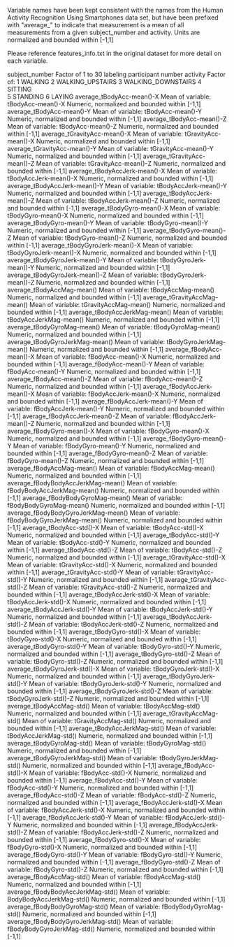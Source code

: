 Variable names have been kept consistent with the names from the Human Activity 
Recognition Using Smartphones data set, but have been prefixed with "average_" 
to indicate that measurement is a mean of all measurements from a given subject_number
 and activity.  Units are normalized and bounded within [-1,1]

Please reference features_info.txt in the original dataset for more detail on each variable. 


subject_number
	Factor of 1 to 30 labeling participant number
activity
	Factor of:
		1 WALKING
		2 WALKING_UPSTAIRS
		3 WALKING_DOWNSTAIRS
		4 SITTING	
		5 STANDING
		6 LAYING
average_tBodyAcc-mean()-X
	Mean of variable: tBodyAcc-mean()-X
	Numeric, normalized and bounded within [-1,1]
average_tBodyAcc-mean()-Y
	Mean of variable: tBodyAcc-mean()-Y
	Numeric, normalized and bounded within [-1,1]
average_tBodyAcc-mean()-Z
	Mean of variable: tBodyAcc-mean()-Z
	Numeric, normalized and bounded within [-1,1]
average_tGravityAcc-mean()-X
	Mean of variable: tGravityAcc-mean()-X
	Numeric, normalized and bounded within [-1,1]
average_tGravityAcc-mean()-Y
	Mean of variable: tGravityAcc-mean()-Y
	Numeric, normalized and bounded within [-1,1]
average_tGravityAcc-mean()-Z
	Mean of variable: tGravityAcc-mean()-Z
	Numeric, normalized and bounded within [-1,1]
average_tBodyAccJerk-mean()-X
	Mean of variable: tBodyAccJerk-mean()-X
	Numeric, normalized and bounded within [-1,1]
average_tBodyAccJerk-mean()-Y
	Mean of variable: tBodyAccJerk-mean()-Y
	Numeric, normalized and bounded within [-1,1]
average_tBodyAccJerk-mean()-Z
	Mean of variable: tBodyAccJerk-mean()-Z
	Numeric, normalized and bounded within [-1,1]
average_tBodyGyro-mean()-X
	Mean of variable: tBodyGyro-mean()-X
	Numeric, normalized and bounded within [-1,1]
average_tBodyGyro-mean()-Y
	Mean of variable: tBodyGyro-mean()-Y
	Numeric, normalized and bounded within [-1,1]
average_tBodyGyro-mean()-Z
	Mean of variable: tBodyGyro-mean()-Z
	Numeric, normalized and bounded within [-1,1]
average_tBodyGyroJerk-mean()-X
	Mean of variable: tBodyGyroJerk-mean()-X
	Numeric, normalized and bounded within [-1,1]
average_tBodyGyroJerk-mean()-Y
	Mean of variable: tBodyGyroJerk-mean()-Y
	Numeric, normalized and bounded within [-1,1]
average_tBodyGyroJerk-mean()-Z
	Mean of variable: tBodyGyroJerk-mean()-Z
	Numeric, normalized and bounded within [-1,1]
average_tBodyAccMag-mean()
	Mean of variable: tBodyAccMag-mean()
	Numeric, normalized and bounded within [-1,1]
average_tGravityAccMag-mean()
	Mean of variable: tGravityAccMag-mean()
	Numeric, normalized and bounded within [-1,1]
average_tBodyAccJerkMag-mean()
	Mean of variable: tBodyAccJerkMag-mean()
	Numeric, normalized and bounded within [-1,1]
average_tBodyGyroMag-mean()
	Mean of variable: tBodyGyroMag-mean()
	Numeric, normalized and bounded within [-1,1]
average_tBodyGyroJerkMag-mean()
	Mean of variable: tBodyGyroJerkMag-mean()
	Numeric, normalized and bounded within [-1,1]
average_fBodyAcc-mean()-X
	Mean of variable: fBodyAcc-mean()-X
	Numeric, normalized and bounded within [-1,1]
average_fBodyAcc-mean()-Y
	Mean of variable: fBodyAcc-mean()-Y
	Numeric, normalized and bounded within [-1,1]
average_fBodyAcc-mean()-Z
	Mean of variable: fBodyAcc-mean()-Z
	Numeric, normalized and bounded within [-1,1]
average_fBodyAccJerk-mean()-X
	Mean of variable: fBodyAccJerk-mean()-X
	Numeric, normalized and bounded within [-1,1]
average_fBodyAccJerk-mean()-Y
	Mean of variable: fBodyAccJerk-mean()-Y
	Numeric, normalized and bounded within [-1,1]
average_fBodyAccJerk-mean()-Z
	Mean of variable: fBodyAccJerk-mean()-Z
	Numeric, normalized and bounded within [-1,1]
average_fBodyGyro-mean()-X
	Mean of variable: fBodyGyro-mean()-X
	Numeric, normalized and bounded within [-1,1]
average_fBodyGyro-mean()-Y
	Mean of variable: fBodyGyro-mean()-Y
	Numeric, normalized and bounded within [-1,1]
average_fBodyGyro-mean()-Z
	Mean of variable: fBodyGyro-mean()-Z
	Numeric, normalized and bounded within [-1,1]
average_fBodyAccMag-mean()
	Mean of variable: fBodyAccMag-mean()
	Numeric, normalized and bounded within [-1,1]
average_fBodyBodyAccJerkMag-mean()
	Mean of variable: fBodyBodyAccJerkMag-mean()
	Numeric, normalized and bounded within [-1,1]
average_fBodyBodyGyroMag-mean()
	Mean of variable: fBodyBodyGyroMag-mean()
	Numeric, normalized and bounded within [-1,1]
average_fBodyBodyGyroJerkMag-mean()
	Mean of variable: fBodyBodyGyroJerkMag-mean()
	Numeric, normalized and bounded within [-1,1]
average_tBodyAcc-std()-X
	Mean of variable: tBodyAcc-std()-X
	Numeric, normalized and bounded within [-1,1]
average_tBodyAcc-std()-Y
	Mean of variable: tBodyAcc-std()-Y
	Numeric, normalized and bounded within [-1,1]
average_tBodyAcc-std()-Z
	Mean of variable: tBodyAcc-std()-Z
	Numeric, normalized and bounded within [-1,1]
average_tGravityAcc-std()-X
	Mean of variable: tGravityAcc-std()-X
	Numeric, normalized and bounded within [-1,1]
average_tGravityAcc-std()-Y
	Mean of variable: tGravityAcc-std()-Y
	Numeric, normalized and bounded within [-1,1]
average_tGravityAcc-std()-Z
	Mean of variable: tGravityAcc-std()-Z
	Numeric, normalized and bounded within [-1,1]
average_tBodyAccJerk-std()-X
	Mean of variable: tBodyAccJerk-std()-X
	Numeric, normalized and bounded within [-1,1]
average_tBodyAccJerk-std()-Y
	Mean of variable: tBodyAccJerk-std()-Y
	Numeric, normalized and bounded within [-1,1]
average_tBodyAccJerk-std()-Z
	Mean of variable: tBodyAccJerk-std()-Z
	Numeric, normalized and bounded within [-1,1]
average_tBodyGyro-std()-X
	Mean of variable: tBodyGyro-std()-X
	Numeric, normalized and bounded within [-1,1]
average_tBodyGyro-std()-Y
	Mean of variable: tBodyGyro-std()-Y
	Numeric, normalized and bounded within [-1,1]
average_tBodyGyro-std()-Z
	Mean of variable: tBodyGyro-std()-Z
	Numeric, normalized and bounded within [-1,1]
average_tBodyGyroJerk-std()-X
	Mean of variable: tBodyGyroJerk-std()-X
	Numeric, normalized and bounded within [-1,1]
average_tBodyGyroJerk-std()-Y
	Mean of variable: tBodyGyroJerk-std()-Y
	Numeric, normalized and bounded within [-1,1]
average_tBodyGyroJerk-std()-Z
	Mean of variable: tBodyGyroJerk-std()-Z
	Numeric, normalized and bounded within [-1,1]
average_tBodyAccMag-std()
	Mean of variable: tBodyAccMag-std()
	Numeric, normalized and bounded within [-1,1]
average_tGravityAccMag-std()
	Mean of variable: tGravityAccMag-std()
	Numeric, normalized and bounded within [-1,1]
average_tBodyAccJerkMag-std()
	Mean of variable: tBodyAccJerkMag-std()
	Numeric, normalized and bounded within [-1,1]
average_tBodyGyroMag-std()
	Mean of variable: tBodyGyroMag-std()
	Numeric, normalized and bounded within [-1,1]
average_tBodyGyroJerkMag-std()
	Mean of variable: tBodyGyroJerkMag-std()
	Numeric, normalized and bounded within [-1,1]
average_fBodyAcc-std()-X
	Mean of variable: fBodyAcc-std()-X
	Numeric, normalized and bounded within [-1,1]
average_fBodyAcc-std()-Y
	Mean of variable: fBodyAcc-std()-Y
	Numeric, normalized and bounded within [-1,1]
average_fBodyAcc-std()-Z
	Mean of variable: fBodyAcc-std()-Z
	Numeric, normalized and bounded within [-1,1]
average_fBodyAccJerk-std()-X
	Mean of variable: fBodyAccJerk-std()-X
	Numeric, normalized and bounded within [-1,1]
average_fBodyAccJerk-std()-Y
	Mean of variable: fBodyAccJerk-std()-Y
	Numeric, normalized and bounded within [-1,1]
average_fBodyAccJerk-std()-Z
	Mean of variable: fBodyAccJerk-std()-Z
	Numeric, normalized and bounded within [-1,1]
average_fBodyGyro-std()-X
	Mean of variable: fBodyGyro-std()-X
	Numeric, normalized and bounded within [-1,1]
average_fBodyGyro-std()-Y
	Mean of variable: fBodyGyro-std()-Y
	Numeric, normalized and bounded within [-1,1]
average_fBodyGyro-std()-Z
	Mean of variable: fBodyGyro-std()-Z
	Numeric, normalized and bounded within [-1,1]
average_fBodyAccMag-std()
	Mean of variable: fBodyAccMag-std()
	Numeric, normalized and bounded within [-1,1]
average_fBodyBodyAccJerkMag-std()
	Mean of variable: BodyBodyAccJerkMag-std()
	Numeric, normalized and bounded within [-1,1]
average_fBodyBodyGyroMag-std()
	Mean of variable: fBodyBodyGyroMag-std()
	Numeric, normalized and bounded within [-1,1]
average_fBodyBodyGyroJerkMag-std()
	Mean of variable: fBodyBodyGyroJerkMag-std()
	Numeric, normalized and bounded within [-1,1]
